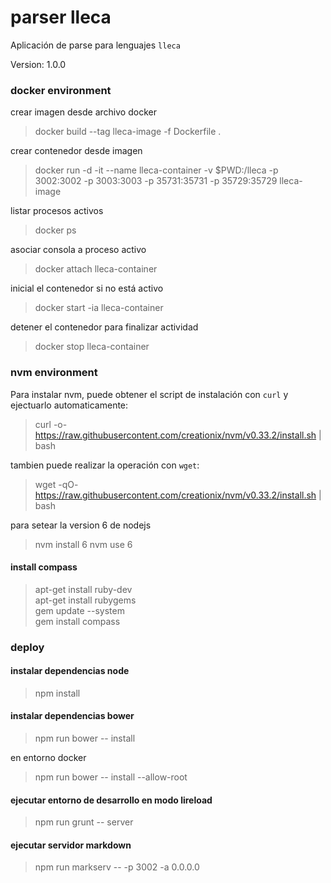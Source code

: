 # parser lleca

Aplicación de parse para lenguajes `lleca`

Version: 1.0.0

### docker environment

crear imagen desde archivo docker
> docker build --tag lleca-image -f Dockerfile .    

crear contenedor desde imagen
> docker run -d -it --name lleca-container -v $PWD:/lleca -p 3002:3002 -p 3003:3003 -p 35731:35731 -p 35729:35729 lleca-image    

listar procesos activos
> docker ps

asociar consola a proceso activo
> docker attach lleca-container    

inicial el contenedor si no está activo
> docker start -ia lleca-container    

detener el contenedor para finalizar actividad
> docker stop lleca-container    

### nvm environment

Para instalar nvm, puede obtener el script de instalación con `curl`
y ejectuarlo automaticamente:

> curl -o- https://raw.githubusercontent.com/creationix/nvm/v0.33.2/install.sh | bash

tambien puede realizar la operación con `wget`:

> wget -qO- https://raw.githubusercontent.com/creationix/nvm/v0.33.2/install.sh | bash

para setear la version 6 de nodejs

> nvm install 6
> nvm use 6

#### install compass    

> apt-get install ruby-dev    
> apt-get install rubygems    
> gem update --system    
> gem install compass    

### deploy

#### instalar dependencias node
> npm install

#### instalar dependencias bower
> npm run bower -- install

en entorno docker

> npm run bower -- install --allow-root

#### ejecutar entorno de desarrollo en modo lireload
> npm run grunt -- server

#### ejecutar servidor markdown
> npm run markserv -- -p 3002 -a 0.0.0.0

